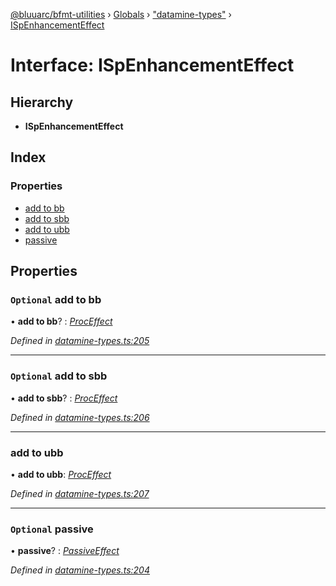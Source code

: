[@bluuarc/bfmt-utilities](../README.md) › [Globals](../globals.md) › ["datamine-types"](../modules/_datamine_types_.md) › [ISpEnhancementEffect](_datamine_types_.ispenhancementeffect.md)

# Interface: ISpEnhancementEffect

## Hierarchy

* **ISpEnhancementEffect**

## Index

### Properties

* [add to bb](_datamine_types_.ispenhancementeffect.md#optional-add-to-bb)
* [add to sbb](_datamine_types_.ispenhancementeffect.md#optional-add-to-sbb)
* [add to ubb](_datamine_types_.ispenhancementeffect.md#add-to-ubb)
* [passive](_datamine_types_.ispenhancementeffect.md#optional-passive)

## Properties

### `Optional` add to bb

• **add to bb**? : *[ProcEffect](../modules/_datamine_types_.md#proceffect)*

*Defined in [datamine-types.ts:205](https://github.com/BluuArc/bfmt-utilities/blob/caba68a/src/datamine-types.ts#L205)*

___

### `Optional` add to sbb

• **add to sbb**? : *[ProcEffect](../modules/_datamine_types_.md#proceffect)*

*Defined in [datamine-types.ts:206](https://github.com/BluuArc/bfmt-utilities/blob/caba68a/src/datamine-types.ts#L206)*

___

###  add to ubb

• **add to ubb**: *[ProcEffect](../modules/_datamine_types_.md#proceffect)*

*Defined in [datamine-types.ts:207](https://github.com/BluuArc/bfmt-utilities/blob/caba68a/src/datamine-types.ts#L207)*

___

### `Optional` passive

• **passive**? : *[PassiveEffect](../modules/_datamine_types_.md#passiveeffect)*

*Defined in [datamine-types.ts:204](https://github.com/BluuArc/bfmt-utilities/blob/caba68a/src/datamine-types.ts#L204)*
